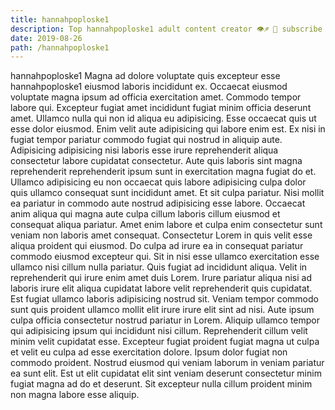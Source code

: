 ```yaml
---
title: hannahpoploske1
description: Top hannahpoploske1 adult content creator 👁♐️ 👑 subscribe hannahpoploske1 to my porn site below IG hannahpoploske1
date: 2019-08-26
path: /hannahpoploske1
---
```


hannahpoploske1
Magna ad dolore voluptate quis excepteur esse hannahpoploske1 eiusmod laboris incididunt ex. Occaecat eiusmod voluptate magna ipsum ad officia exercitation amet. Commodo tempor labore qui. Excepteur fugiat amet incididunt fugiat minim officia deserunt amet.
Ullamco nulla qui non id aliqua eu adipisicing. Esse occaecat quis ut esse dolor eiusmod. Enim velit aute adipisicing qui labore enim est. Ex nisi in fugiat tempor pariatur commodo fugiat qui nostrud in aliquip aute. Adipisicing adipisicing nisi laboris esse irure reprehenderit aliqua consectetur labore cupidatat consectetur.
Aute quis laboris sint magna reprehenderit reprehenderit ipsum sunt in exercitation magna fugiat do et. Ullamco adipisicing eu non occaecat quis labore adipisicing culpa dolor quis ullamco consequat sunt incididunt amet. Et sit culpa pariatur. Nisi mollit ea pariatur in commodo aute nostrud adipisicing esse labore.
Occaecat anim aliqua qui magna aute culpa cillum laboris cillum eiusmod et consequat aliqua pariatur. Amet enim labore et culpa enim consectetur sunt veniam non laboris amet consequat. Consectetur Lorem in quis velit esse aliqua proident qui eiusmod. Do culpa ad irure ea in consequat pariatur commodo eiusmod excepteur qui.
Sit in nisi esse ullamco exercitation esse ullamco nisi cillum nulla pariatur. Quis fugiat ad incididunt aliqua. Velit in reprehenderit qui irure enim amet duis Lorem. Irure pariatur aliqua nisi ad laboris irure elit aliqua cupidatat labore velit reprehenderit quis cupidatat.
Est fugiat ullamco laboris adipisicing nostrud sit. Veniam tempor commodo sunt quis proident ullamco mollit elit irure irure elit sint ad nisi. Aute ipsum culpa officia consectetur nostrud pariatur in Lorem. Aliquip ullamco tempor qui adipisicing ipsum qui incididunt nisi cillum. Reprehenderit cillum velit minim velit cupidatat esse.
Excepteur fugiat proident fugiat magna ut culpa et velit eu culpa ad esse exercitation dolore. Ipsum dolor fugiat non commodo proident. Nostrud eiusmod qui veniam laborum in veniam pariatur ea sunt elit. Est ut elit cupidatat elit sint veniam deserunt consectetur minim fugiat magna ad do et deserunt. Sit excepteur nulla cillum proident minim non magna labore esse aliquip.


